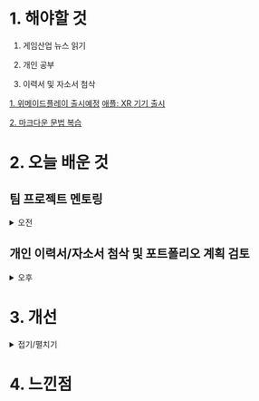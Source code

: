
# 1. 해야할 것

1. 게임산업 뉴스 읽기 

2. 개인 공부  

3. 이력서 및 자소서 첨삭

[1. 위메이드플레이 출시예정](https://www.gamemeca.com/view.php?gid=1744948)
    [ 애플: XR 기기 출시](https://www.joongang.co.kr/article/25221057#home)

[2. 마크다운 문법 복습](https://velog.io/@phobos90/%EB%A7%88%ED%81%AC%EB%8B%A4%EC%9A%B4%EB%AC%B8%EB%B2%95%EC%A0%95%EB%A6%AC)


# 2. 오늘 배운 것

## 팀 프로젝트 멘토링
<details>
<summary>오전</summary>

### Cats : Identity


****
</details>

## 개인 이력서/자소서 첨삭 및 포트폴리오 계획 검토

<details>
<summary>오후</summary>

### 이력서 및 자소서 첨삭

****

### 포트폴리오 계획 검토

****
</details>




# 3. 개선

<details>
<summary>접기/펼치기</summary>


</details>



# 4. 느낀점
```

```

